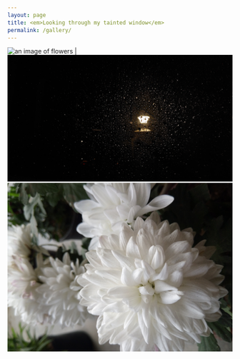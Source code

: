```yaml
---
layout: page
title: <em>Looking through my tainted window</em>
permalink: /gallery/
---
```


![an image of flowers](images/20230516_182936.jpg)   |  ![lamp in night](images/20230724_203442.jpg)  
![flowers](images/IMG_20220125_150944.jpg)
